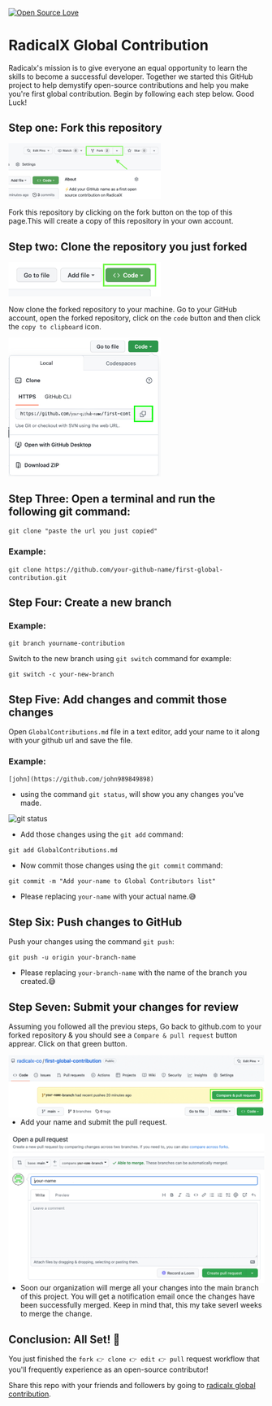 
[![Open Source Love](https://badges.frapsoft.com/os/v3/open-source.svg?v=103)](https://github.com/radicalx-co/first-global-contribution)
# RadicalX Global Contribution

Radicalx's mission is to give everyone an equal opportunity to learn the skills to become a successful developer. Together we started this GitHub project to help demystify open-source contributions and help you make you're first global contribution. Begin by following each step below. Good Luck!
## Step one: Fork this repository


<img  width="300" src="assests/forking.png" alt="fork this repository" />

Fork this repository by clicking on the fork button on the top of this page.This will create a copy of this repository in your own account.
## Step two: Clone the repository you just forked
<img  width="300" src="assests/clone.png" alt="clone this repository" />

Now clone the forked repository to your machine. Go to your GitHub account, open the forked repository, click on the `code` button and then click the `copy to clipboard` icon.

<img width="300" src="assests/clone_2.png" alt="copy URL to clipboard" />

## Step Three: Open a terminal and run the following git command:

```
git clone "paste the url you just copied"
```
### Example: 

```
git clone https://github.com/your-github-name/first-global-contribution.git
```
## Step Four: Create a new branch
### Example: 
```
git branch yourname-contribution
```


Switch to the new branch using `git switch` command for example:
```
git switch -c your-new-branch
```
## Step Five: Add changes and commit those changes

Open `GlobalContributions.md` file in a text editor, add your name to it along with your github url and save the file.

### Example: 
```
[john](https://github.com/john989849898)
```

- using the command `git status`, will show you any changes you've made.

<img width="450" src="https://firstcontributions.github.io/assets/Readme/git-status.png" alt="git status" />

- Add those changes using the `git add` command:

```
git add GlobalContributions.md
```
- Now commit those changes using the `git commit` command:

```
git commit -m "Add your-name to Global Contributors list"
```
- Please replacing `your-name` with your actual name.😅




## Step Six: Push changes to GitHub

Push your changes using the command `git push`:

```
git push -u origin your-branch-name
```

- Please replacing `your-branch-name` with the name of the branch you created.😅


## Step Seven: Submit your changes for review

Assuming you followed all the previou steps, Go back to github.com to your forked repository & you should see a `Compare & pull request` button apprear. Click on that green button.

<img style="float: right;" src="assests/compare_pull.png" alt="create a pull request" />

- Add your name and submit the pull request.

<img style="float: right;" src="assests/open_pull_request.png" alt="submit pull request" />

- Soon our organization will merge all your changes into the main branch of this project. You will get a notification email once the changes have been successfully merged. Keep in mind that, this my take severl weeks to merge the change.

## Conclusion: All Set! 🎉

You just finished the `fork 👉 clone 👉 edit 👉 pull` request workflow that you'll frequently experience as an open-source contributor!

Share this repo with your friends and followers by going to [radicalx global contribution](https://github.com/radicalx-co/first-global-contribution).

